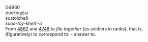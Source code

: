 G4960  
συστοιχέω  
sustoicheō  
*soos-toy-kheh‘-o*  
From [4862](g4862) and [4748](g4748) to *file* *together* (as soldiers
in ranks), that is, (figuratively) to *correspond* to: - answer to.  
